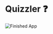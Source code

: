 # Quizzler ❓

![Finished App](https://github.com/londonappbrewery/Images/blob/master/quizzler-demo.gif)
